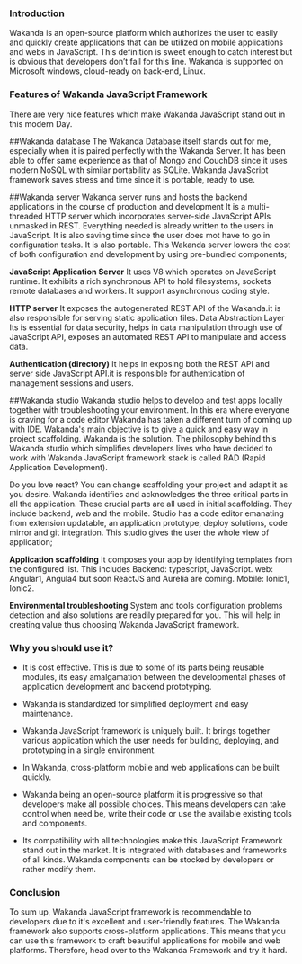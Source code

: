 ### Introduction
Wakanda is an open-source platform which authorizes the user to easily and quickly create applications that can be utilized on mobile applications and webs in JavaScript. This definition is sweet enough to catch interest but is obvious that developers don’t fall for this line. Wakanda is supported on Microsoft windows, cloud-ready on back-end, Linux. 

### Features of Wakanda JavaScript Framework 
There are very nice features which make Wakanda JavaScript stand out in this modern Day. 

##Wakanda database
The Wakanda Database itself stands out for me, especially when it is paired perfectly with the Wakanda Server. It has been able to offer same experience as that of Mongo and CouchDB since it uses modern NoSQL with similar portability as SQLite. Wakanda JavaScript framework saves stress and time since it is portable, ready to use. 

##Wakanda server
Wakanda server runs and hosts the backend applications in the course of production and development It is a multi-threaded HTTP server which incorporates server-side JavaScript APIs unmasked in REST. Everything needed is already written to the users in JavaScript. It is also saving time since the user does mot have to go in configuration tasks. It is also portable. This Wakanda server lowers the cost of both configuration and development by using pre-bundled components; 

**JavaScript Application Server** 
It uses V8 which operates on JavaScript runtime. It exhibits a rich synchronous API to hold filesystems, sockets remote databases and workers. It support asynchronous coding style.

**HTTP server**
It exposes the autogenerated REST API of the Wakanda.it is also responsible for serving static application files.
Data Abstraction Layer
Its is essential for data security, helps in data manipulation through use of JavaScript API, exposes an automated REST API to manipulate and access data.

**Authentication (directory)**
It helps in exposing both the REST API and server side JavaScript API.it is responsible for authentication of management sessions and users.

##Wakanda studio
Wakanda studio helps to develop and test apps locally together with troubleshooting your environment. In this era where everyone is craving for a code editor Wakanda has taken a different turn of coming up with IDE. Wakanda's main objective is to give a quick and easy way in project scaffolding. Wakanda is the solution. The philosophy behind this Wakanda studio which simplifies developers lives who have decided to work with Wakanda JavaScript framework stack is called RAD (Rapid Application Development).

Do you love react? You can change scaffolding your project and adapt it as you desire. Wakanda identifies and acknowledges the three critical parts in all the application. These crucial parts are all used in initial scaffolding. They include backend, web and the mobile. Studio has a code editor emanating from extension updatable, an application prototype, deploy solutions, code mirror and git integration. This studio gives the user the whole view of application;

 **Application scaffolding**
It composes your app by identifying templates from the configured list. This includes Backend: typescript, JavaScript. web: Angular1, Angula4 but soon ReactJS and Aurelia are coming. Mobile: Ionic1, Ionic2.

**Environmental troubleshooting**
System and tools configuration problems detection and also solutions are readily prepared for you. This will help in creating value thus choosing Wakanda JavaScript framework. 

### Why you should use it? 
- It is cost effective. This is due to some of its parts being reusable modules, its easy amalgamation between the developmental phases of application development and backend prototyping. 
- Wakanda is standardized for simplified deployment and easy maintenance. 

- Wakanda JavaScript framework is uniquely built. It brings together various application which the user needs for building, deploying, and prototyping in a single environment. 

- In Wakanda, cross-platform mobile and web applications can be built quickly. 

- Wakanda being an open-source platform it is progressive so that developers make all possible choices. This means developers can take control when need be, write their code or use the available existing tools and components. 
- Its compatibility with all technologies make this JavaScript Framework stand out in the market. It is integrated with databases and frameworks of all kinds. Wakanda components can be stocked by developers or rather modify them. 

### Conclusion 
To sum up, Wakanda JavaScript framework is recommendable to developers due to it's excellent and user-friendly features. The Wakanda framework also supports cross-platform applications. This means that you can use this framework to craft beautiful applications for mobile and web platforms.  Therefore, head over to the Wakanda Framework and try it hard.









